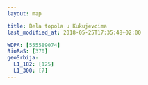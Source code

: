 ```yaml
---
layout: map

title: Bela topola u Kukujevcima
last_modified_at: 2018-05-25T17:35:48+02:00

WDPA: [555589074]
BioRaS: [370]
geoSrbija:
  L1_182: [125]
  L1_300: [7]
---
```

